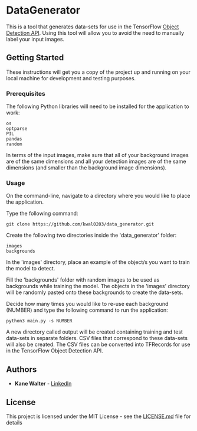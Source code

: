 # DataGenerator

This is a tool that generates data-sets for use in the TensorFlow
[Object Detection API](https://github.com/tensorflow/models/tree/master/research/object_detection).
Using this tool will allow you to avoid the need to manually label your input
images.

## Getting Started

These instructions will get you a copy of the project up and running on your
local machine for development and testing purposes.

### Prerequisites

The following Python libraries will need to be installed for the application to
work:

```
os
optparse
PIL
pandas
random
```

In terms of the input images, make sure that all of your background images are
of the same dimensions and all your detection images are of the same dimensions
(and smaller than the background image dimensions).

### Usage

On the command-line, navigate to a directory where you would like to place the
application.

Type the following command:

```
git clone https://github.com/kwal0203/data_generator.git
```

Create the following two directories inside the 'data_generator' folder:

```
images
backgrounds
```

In the 'images' directory, place an example of the object/s you want to train
the model to detect.

Fill the 'backgrounds' folder with random images to be used as backgrounds while
training the model. The objects in the 'images' directory will be randomly
pasted onto these backgrounds to create the data-sets.

Decide how many times you would like to re-use each background (NUMBER) and
type the following command to run the application:

```
python3 main.py -s NUMBER
```

A new directory called output will be created containing training and test
data-sets in separate folders. CSV files that correspond to these data-sets
will also be created. The CSV files can be converted into TFRecords for use in
the TensorFlow Object Detection API. 

## Authors

* **Kane Walter** - [LinkedIn](https://www.linkedin.com/in/kanewalter/)

## License

This project is licensed under the MIT License - see the [LICENSE.md](LICENSE.md)
file for details